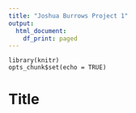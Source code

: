 ```yaml
---
title: "Joshua Burrows Project 1"
output:
  html_document:
    df_print: paged
---
```


```{r setup, include=FALSE}
library(knitr)
opts_chunk$set(echo = TRUE)
```


# Title 